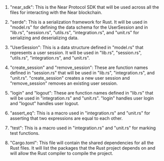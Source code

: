 1. "near_sdk": This is the Near Protocol SDK that will be used across all the files for interacting with the Near blockchain.

2. "serde": This is a serialization framework for Rust. It will be used in "model.rs" for defining the data schema for the UserSession and in "lib.rs", "session.rs", "utils.rs", "integration.rs", and "unit.rs" for serializing and deserializing data.

3. "UserSession": This is a data structure defined in "model.rs" that represents a user session. It will be used in "lib.rs", "session.rs", "utils.rs", "integration.rs", and "unit.rs".

4. "create_session" and "remove_session": These are function names defined in "session.rs" that will be used in "lib.rs", "integration.rs", and "unit.rs". "create_session" creates a new user session and "remove_session" removes an existing user session.

5. "login" and "logout": These are function names defined in "lib.rs" that will be used in "integration.rs" and "unit.rs". "login" handles user login and "logout" handles user logout.

6. "assert_eq": This is a macro used in "integration.rs" and "unit.rs" for asserting that two expressions are equal to each other.

7. "test": This is a macro used in "integration.rs" and "unit.rs" for marking test functions.

8. "Cargo.toml": This file will contain the shared dependencies for all the Rust files. It will list the packages that the Rust project depends on and will allow the Rust compiler to compile the project.